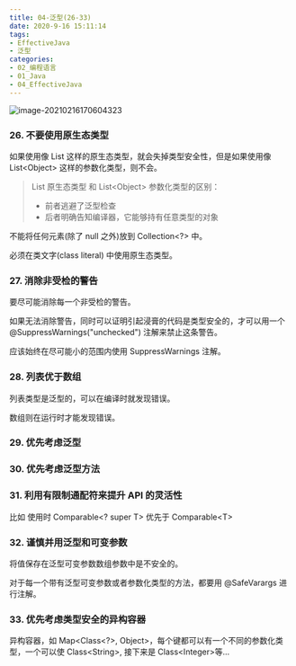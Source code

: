 ```yaml
---
title: 04-泛型(26-33)
date: 2020-9-16 15:11:14
tags:
- EffectiveJava
- 泛型
categories: 
- 02_编程语言
- 01_Java
- 04_EffectiveJava
---
```


![image-20210216170604323](https://jy-imgs.oss-cn-beijing.aliyuncs.com/img/20210216170605.png)

### 26. 不要使用原生态类型

如果使用像 List 这样的原生态类型，就会失掉类型安全性，但是如果使用像 List\<Object> 这样的参数化类型，则不会。

> List 原生态类型 和 List\<Object> 参数化类型的区别：
>
> * 前者逃避了泛型检查
> * 后者明确告知编译器，它能够持有任意类型的对象

不能将任何元素(除了 null 之外)放到 Collection\<?> 中。

必须在类文字(class literal) 中使用原生态类型。



### 27. 消除非受检的警告

要尽可能消除每一个非受检的警告。

如果无法消除警告，同时可以证明引起浸膏的代码是类型安全的，才可以用一个 @SuppressWarnings("unchecked") 注解来禁止这条警告。

应该始终在尽可能小的范围内使用 SuppressWarnings 注解。



### 28. 列表优于数组

列表类型是泛型的，可以在编译时就发现错误。

数组则在运行时才能发现错误。



### 29. 优先考虑泛型

### 30. 优先考虑泛型方法

### 31. 利用有限制通配符来提升 API 的灵活性

比如 使用时 Comparable\<? super T> 优先于 Comparable\<T>



### 32. 谨慎并用泛型和可变参数

将值保存在泛型可变参数数组参数中是不安全的。

对于每一个带有泛型可变参数或者参数化类型的方法，都要用 @SafeVarargs 进行注解。



### 33. 优先考虑类型安全的异构容器

异构容器，如 Map\<Class\<?>, Object>，每个键都可以有一个不同的参数化类型，一个可以使 Class\<String>, 接下来是 Class\<Integer>等...